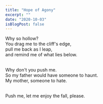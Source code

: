 ```yaml
---
title: "Hope of Agony"
excerpt: ""
date: "2020-10-03"
isBlogPost: false
---
```


Why so hollow? <br>
You drag me to the cliff's edge,<br>
pull me back as I leap,<br>
and remind me of what lies below.<br><br>

Why don't you push me.<br>
So my father would have someone to haunt.<br>
My mother, someone to hate.<br><br>

Push me, let me enjoy the fall, please.<br>



